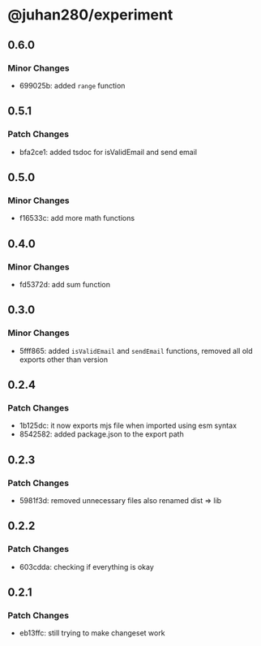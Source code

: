 # @juhan280/experiment

## 0.6.0

### Minor Changes

- 699025b: added `range` function

## 0.5.1

### Patch Changes

- bfa2ce1: added tsdoc for isValidEmail and send email

## 0.5.0

### Minor Changes

- f16533c: add more math functions

## 0.4.0

### Minor Changes

- fd5372d: add sum function

## 0.3.0

### Minor Changes

- 5fff865: added `isValidEmail` and `sendEmail` functions, removed all old exports other than version

## 0.2.4

### Patch Changes

- 1b125dc: it now exports mjs file when imported using esm syntax
- 8542582: added package.json to the export path

## 0.2.3

### Patch Changes

- 5981f3d: removed unnecessary files
  also renamed dist => lib

## 0.2.2

### Patch Changes

- 603cdda: checking if everything is okay

## 0.2.1

### Patch Changes

- eb13ffc: still trying to make changeset work
